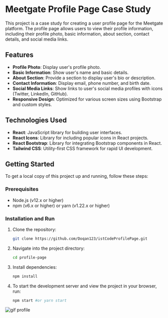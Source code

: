 # Meetgate Profile Page Case Study

This project is a case study for creating a user profile page for the Meetgate platform. The profile page allows users to view their profile information, including their profile photo, basic information, about section, contact details, and social media links.

## Features

- **Profile Photo**: Display user's profile photo.
- **Basic Information**: Show user's name and basic details.
- **About Section**: Provide a section to display user's bio or description.
- **Contact Information**: Display email, phone number, and birth date.
- **Social Media Links**: Show links to user's social media profiles with icons (Twitter, LinkedIn, GitHub).
- **Responsive Design**: Optimized for various screen sizes using Bootstrap and custom styles.

## Technologies Used

- **React**: JavaScript library for building user interfaces.
- **React Icons**: Library for including popular icons in React projects.
- **React Bootstrap**: Library for integrating Bootstrap components in React.
- **Tailwind CSS**: Utility-first CSS framework for rapid UI development.

## Getting Started

To get a local copy of this project up and running, follow these steps:

### Prerequisites

- Node.js (v12.x or higher)
- npm (v6.x or higher) or yarn (v1.22.x or higher)

### Installation and Run

1. Clone the repository:
   ```sh
   git clone https://github.com/Doqan123/istCodeProfilePage.git
   
2. Navigate into the project directory:
   ```sh
   cd profile-page

3. Install dependencies:
   ```sh
   npm install

4. To start the development server and view the project in your browser, run:
   ```sh
   npm start #or yarn start

![gif profile](https://github.com/user-attachments/assets/7cc6885e-ca9f-46b3-acb7-9ec1fa7efbf5)







 
